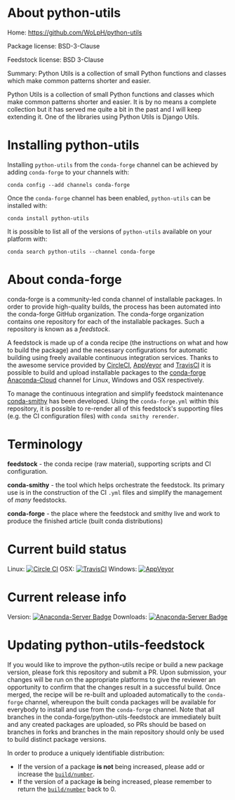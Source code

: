 About python-utils
==================

Home: https://github.com/WoLpH/python-utils

Package license: BSD-3-Clause

Feedstock license: BSD 3-Clause

Summary: Python Utils is a collection of small Python functions and classes which make common patterns shorter and easier.

Python Utils is a collection of small Python functions and classes which make common patterns shorter and easier. It is by no means a complete collection but it has served me quite a bit in the past and I will keep extending it.
One of the libraries using Python Utils is Django Utils.


Installing python-utils
=======================

Installing `python-utils` from the `conda-forge` channel can be achieved by adding `conda-forge` to your channels with:

```
conda config --add channels conda-forge
```

Once the `conda-forge` channel has been enabled, `python-utils` can be installed with:

```
conda install python-utils
```

It is possible to list all of the versions of `python-utils` available on your platform with:

```
conda search python-utils --channel conda-forge
```



About conda-forge
=================

conda-forge is a community-led conda channel of installable packages.
In order to provide high-quality builds, the process has been automated into the
conda-forge GitHub organization. The conda-forge organization contains one repository
for each of the installable packages. Such a repository is known as a *feedstock*.

A feedstock is made up of a conda recipe (the instructions on what and how to build
the package) and the necessary configurations for automatic building using freely
available continuous integration services. Thanks to the awesome service provided by
[CircleCI](https://circleci.com/), [AppVeyor](http://www.appveyor.com/)
and [TravisCI](https://travis-ci.org/) it is possible to build and upload installable
packages to the [conda-forge](https://anaconda.org/conda-forge)
[Anaconda-Cloud](http://docs.anaconda.org/) channel for Linux, Windows and OSX respectively.

To manage the continuous integration and simplify feedstock maintenance
[conda-smithy](http://github.com/conda-forge/conda-smithy) has been developed.
Using the ``conda-forge.yml`` within this repository, it is possible to re-render all of
this feedstock's supporting files (e.g. the CI configuration files) with ``conda smithy rerender``.


Terminology
===========

**feedstock** - the conda recipe (raw material), supporting scripts and CI configuration.

**conda-smithy** - the tool which helps orchestrate the feedstock.
                   Its primary use is in the construction of the CI ``.yml`` files
                   and simplify the management of *many* feedstocks.

**conda-forge** - the place where the feedstock and smithy live and work to
                  produce the finished article (built conda distributions)

Current build status
====================

Linux: [![Circle CI](https://circleci.com/gh/conda-forge/python-utils-feedstock.svg?style=shield)](https://circleci.com/gh/conda-forge/python-utils-feedstock)
OSX: [![TravisCI](https://travis-ci.org/conda-forge/python-utils-feedstock.svg?branch=master)](https://travis-ci.org/conda-forge/python-utils-feedstock)
Windows: [![AppVeyor](https://ci.appveyor.com/api/projects/status/github/conda-forge/python-utils-feedstock?svg=True)](https://ci.appveyor.com/project/conda-forge/python-utils-feedstock/branch/master)

Current release info
====================
Version: [![Anaconda-Server Badge](https://anaconda.org/conda-forge/python-utils/badges/version.svg)](https://anaconda.org/conda-forge/python-utils)
Downloads: [![Anaconda-Server Badge](https://anaconda.org/conda-forge/python-utils/badges/downloads.svg)](https://anaconda.org/conda-forge/python-utils)


Updating python-utils-feedstock
===============================

If you would like to improve the python-utils recipe or build a new
package version, please fork this repository and submit a PR. Upon submission,
your changes will be run on the appropriate platforms to give the reviewer an
opportunity to confirm that the changes result in a successful build. Once
merged, the recipe will be re-built and uploaded automatically to the
`conda-forge` channel, whereupon the built conda packages will be available for
everybody to install and use from the `conda-forge` channel.
Note that all branches in the conda-forge/python-utils-feedstock are
immediately built and any created packages are uploaded, so PRs should be based
on branches in forks and branches in the main repository should only be used to
build distinct package versions.

In order to produce a uniquely identifiable distribution:
 * If the version of a package **is not** being increased, please add or increase
   the [``build/number``](http://conda.pydata.org/docs/building/meta-yaml.html#build-number-and-string).
 * If the version of a package **is** being increased, please remember to return
   the [``build/number``](http://conda.pydata.org/docs/building/meta-yaml.html#build-number-and-string)
   back to 0.
